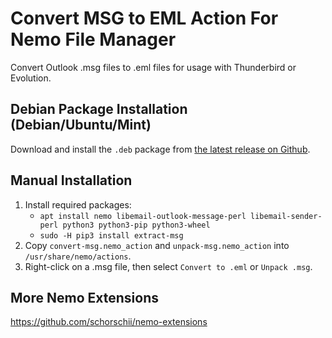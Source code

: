 # Convert MSG to EML Action For Nemo File Manager
Convert Outlook .msg files to .eml files for usage with Thunderbird or Evolution.

## Debian Package Installation (Debian/Ubuntu/Mint)
Download and install the `.deb` package from [the latest release on Github](https://github.com/schorschii/nemo-extensions/releases).

## Manual Installation
1. Install required packages:
   - `apt install nemo libemail-outlook-message-perl libemail-sender-perl python3 python3-pip python3-wheel`
   - `sudo -H pip3 install extract-msg`
2. Copy `convert-msg.nemo_action` and `unpack-msg.nemo_action` into `/usr/share/nemo/actions`.
3. Right-click on a .msg file, then select `Convert to .eml` or `Unpack .msg`.

## More Nemo Extensions
https://github.com/schorschii/nemo-extensions
